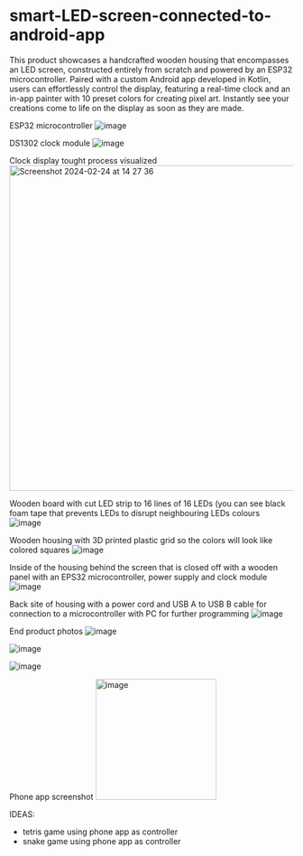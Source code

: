 # smart-LED-screen-connected-to-android-app
This product showcases a handcrafted wooden housing that encompasses an LED screen, constructed entirely from scratch and powered by an ESP32 microcontroller. Paired with a custom Android app developed in Kotlin, users can effortlessly control the display, featuring a real-time clock and an in-app painter with 10 preset colors for creating pixel art. Instantly see your creations come to life on the display as soon as they are made.

ESP32 microcontroller
![image](https://github.com/UBevk/smart-LED-screen-connected-to-android-app/assets/125929632/03b93649-6517-46c6-81d9-1500d23a64d7)

DS1302 clock module
![image](https://github.com/UBevk/smart-LED-screen-connected-to-android-app/assets/125929632/4b46b3fe-5318-43c2-8dcf-1b8e2d085d2b)

Clock display tought process visualized
<img width="576" alt="Screenshot 2024-02-24 at 14 27 36" src="https://github.com/UBevk/smart-LED-screen-connected-to-android-app/assets/125929632/0d3c61d5-d757-4c09-97b4-d47e1cb145c8">

Wooden board with cut LED strip to 16 lines of 16 LEDs (you can see black foam tape that prevents LEDs to disrupt neighbouring LEDs colours
![image](https://github.com/UBevk/smart-LED-screen-connected-to-android-app/assets/125929632/11a53d96-925a-42f0-9085-cedf8c4f4732)

Wooden housing with 3D printed plastic grid so the colors will look like colored squares
![image](https://github.com/UBevk/smart-LED-screen-connected-to-android-app/assets/125929632/eea439bc-add9-4a37-ab53-eab709a80eea)

Inside of the housing behind the screen that is closed off with a wooden panel with an EPS32 microcontroller, power supply and clock module
![image](https://github.com/UBevk/smart-LED-screen-connected-to-android-app/assets/125929632/21d57532-a337-400f-ad4f-89622153b917)

Back site of housing with a power cord and USB A to USB B cable for connection to a microcontroller with PC for further programming
![image](https://github.com/UBevk/smart-LED-screen-connected-to-android-app/assets/125929632/7391fb72-668b-433b-9b10-75827efd1dc1)

End product photos
![image](https://github.com/UBevk/smart-LED-screen-connected-to-android-app/assets/125929632/4b02746b-8b0b-485d-bd2d-f124a2a706e6)

![image](https://github.com/UBevk/smart-LED-screen-connected-to-android-app/assets/125929632/5292eb26-05a3-4f9e-af3e-6bc63f315e81)

![image](https://github.com/UBevk/smart-LED-screen-connected-to-android-app/assets/125929632/abfbdade-0456-4884-9fdb-84b2a745fd27)

Phone app screenshot
<img width="214" alt="image" src="https://github.com/UBevk/smart-LED-screen-connected-to-android-app/assets/125929632/7bb5a1f7-7f39-46a6-b5e1-7d30440ac4f3">


IDEAS:
- tetris game using phone app as controller
- snake game using phone app as controller
